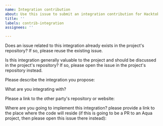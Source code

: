 ```yaml
---
name: Integration contribution
about: Use this issue to submit an integration contribution for Hacktoberfest
title: ''
labels: contrib-integration
assignees: ''

---
```


Does an issue related to this integration already exists in the project's repository? If so, please reuse the existing issue.

Is this integration generally valuable to the project and should be discussed in the project's repository? If so, please open the issue in the project's repository instead.

Please describe the integration you propose:

What are you integrating with?

Please a link to the other party's repository or website:

Where are you going to implement this integration? please provide a link to the place where the code will reside (if this is going to be a PR to an Aqua project, then please open this issue there instead):

